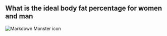 ## What is the ideal body fat percentage for women and man

<img src="markdownmonstericon.png"
     alt="Markdown Monster icon"
     style="float: left; margin-right: 10px;" />
